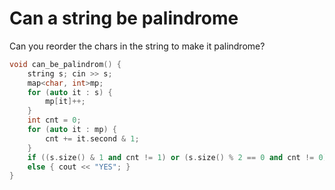 # Can a string be palindrome
Can you reorder the chars in the string to make it palindrome? 

```cpp
void can_be_palindrom() {
    string s; cin >> s;
    map<char, int>mp;
    for (auto it : s) {
        mp[it]++;
    }
    int cnt = 0;
    for (auto it : mp) {
        cnt += it.second & 1;
    }
    if ((s.size() & 1 and cnt != 1) or (s.size() % 2 == 0 and cnt != 0)) { cout << "NO"; }
    else { cout << "YES"; }
}
```
